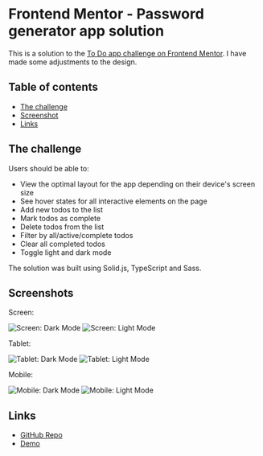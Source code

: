 # Frontend Mentor - Password generator app solution

This is a solution to the [To Do app challenge on Frontend Mentor](https://www.frontendmentor.io/challenges/todo-app-Su1_KokOW). I have made some adjustments to the design.

## Table of contents

- [The challenge](#the-challenge)
- [Screenshot](#screenshot)
- [Links](#links)

## The challenge

Users should be able to:

- View the optimal layout for the app depending on their device's screen size
- See hover states for all interactive elements on the page
- Add new todos to the list
- Mark todos as complete
- Delete todos from the list
- Filter by all/active/complete todos
- Clear all completed todos
- Toggle light and dark mode

The solution was built using Solid.js, TypeScript and Sass.

## Screenshots

Screen:

![Screen: Dark Mode](./src/assets/screenshots/desktop-dark.png)
![Screen: Light Mode](./src/assets/screenshots/desktop-light.png)

Tablet:

![Tablet: Dark Mode](./src/assets/screenshots/tablet-dark.png)
![Tablet: Light Mode](./src/assets/screenshots/tablet-light.png)

Mobile:

![Mobile: Dark Mode](./src/assets/screenshots/mobile-dark.png)
![Mobile: Light Mode](./src/assets/screenshots/mobile-light.png)

## Links

- [GitHub Repo](https://github.com/ursasimenc/Solid-ToDo)
- [Demo](https://solid-todo-us.netlify.app)
